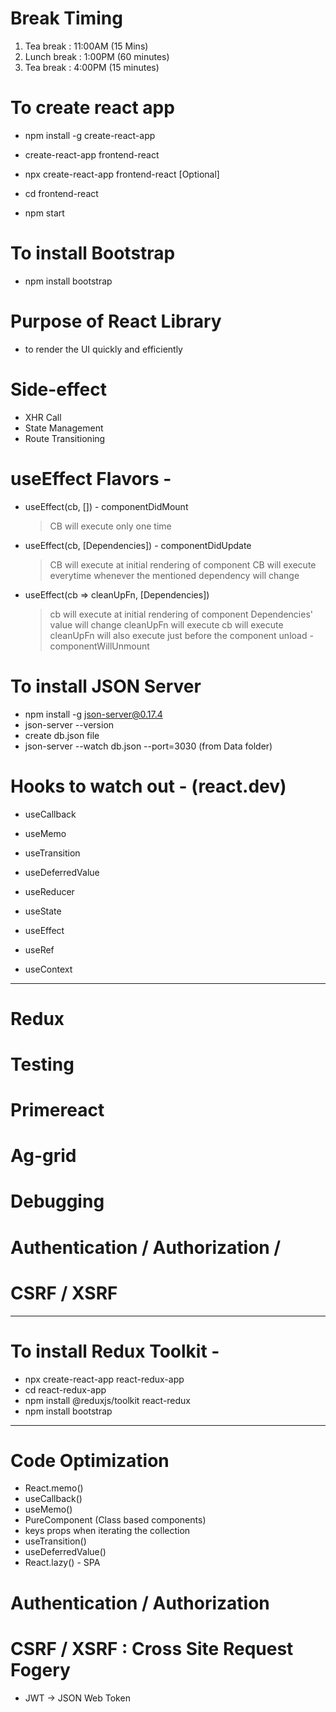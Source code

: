 # Break Timing

1. Tea break : 11:00AM (15 Mins)
2. Lunch break : 1:00PM (60 minutes)
3. Tea break : 4:00PM (15 minutes)

# To create react app

- npm install -g create-react-app
- create-react-app frontend-react

- npx create-react-app frontend-react [Optional]

- cd frontend-react
- npm start

# To install Bootstrap

- npm install bootstrap

# Purpose of React Library

- to render the UI quickly and efficiently

# Side-effect

- XHR Call
- State Management
- Route Transitioning

# useEffect Flavors -

- useEffect(cb, []) - componentDidMount
  > CB will execute only one time
- useEffect(cb, [Dependencies]) - componentDidUpdate
  > CB will execute at initial rendering of component
  > CB will execute everytime whenever the mentioned dependency will change
- useEffect(cb => cleanUpFn, [Dependencies])
  > cb will execute at initial rendering of component
  > Dependencies' value will change
  > cleanUpFn will execute
  > cb will execute
  > cleanUpFn will also execute just before the component unload - componentWillUnmount

# To install JSON Server

- npm install -g json-server@0.17.4
- json-server --version
- create db.json file
- json-server --watch db.json --port=3030 (from Data folder)

# Hooks to watch out - (react.dev)

- useCallback
- useMemo
- useTransition
- useDeferredValue
- useReducer

- useState
- useEffect
- useRef
- useContext

---

# Redux

# Testing

# Primereact

# Ag-grid

# Debugging

# Authentication / Authorization /

# CSRF / XSRF

---

# To install Redux Toolkit -

- npx create-react-app react-redux-app
- cd react-redux-app
- npm install @reduxjs/toolkit react-redux
- npm install bootstrap

---

# Code Optimization

- React.memo()
- useCallback()
- useMemo()
- PureComponent (Class based components)
- keys props when iterating the collection
- useTransition()
- useDeferredValue()
- React.lazy() - SPA

# Authentication / Authorization

# CSRF / XSRF : Cross Site Request Fogery

- JWT -> JSON Web Token
